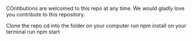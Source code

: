 
COntibutions are welcomed to this repo at any time. We would gladly love you contribute to this repository.


Clone the repo
cd into the folder on your computer
run npm install on your terminal
run npm start
